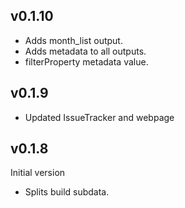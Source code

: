 ## v0.1.10

- Adds month_list output.
- Adds metadata to all outputs.
- filterProperty metadata value.

## v0.1.9

- Updated IssueTracker and webpage

## v0.1.8

Initial version

- Splits build subdata.